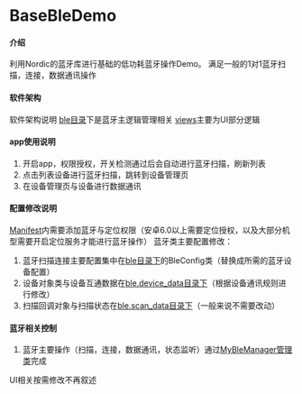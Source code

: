 # BaseBleDemo

#### 介绍
利用Nordic的蓝牙库进行基础的低功耗蓝牙操作Demo。
满足一般的1对1蓝牙扫描，连接，数据通讯操作

#### 软件架构
软件架构说明
[ble目录](https://github.com/elongpaoxiao/BaseBleDemo/tree/master/app/src/main/java/net/praycloud/basebledemo/ble)下是蓝牙主逻辑管理相关
[views](https://github.com/elongpaoxiao/BaseBleDemo/tree/master/app/src/main/java/net/praycloud/basebledemo/views)主要为UI部分逻辑


#### app使用说明
1.  开启app，权限授权，开关检测通过后会自动进行蓝牙扫描，刷新列表
2.  点击列表设备进行蓝牙扫描，跳转到设备管理页
3.  在设备管理页与设备进行数据通讯


#### 配置修改说明
[Manifest](https://github.com/elongpaoxiao/BaseBleDemo/blob/master/app/src/main/AndroidManifest.xml)内需要添加蓝牙与定位权限（安卓6.0以上需要定位授权，以及大部分机型需要开启定位服务才能进行蓝牙操作）
蓝牙类主要配置修改：
1.  蓝牙扫描连接主要配置集中在[ble目录下](https://github.com/elongpaoxiao/BaseBleDemo/blob/master/app/src/main/java/net/praycloud/basebledemo/ble/BleConfig.kt)的BleConfig类（替换成所需的蓝牙设备配置）
2.  设备对象类与设备互通数据在[ble.device_data目录下](https://github.com/elongpaoxiao/BaseBleDemo/blob/master/app/src/main/java/net/praycloud/basebledemo/ble/device_data)（根据设备通讯规则进行修改）
3.  扫描回调对象与扫描状态在[ble.scan_data目录下](https://github.com/elongpaoxiao/BaseBleDemo/blob/master/app/src/main/java/net/praycloud/basebledemo/ble/scan_data)（一般来说不需要改动）

#### 蓝牙相关控制
1.  蓝牙主要操作（扫描，连接，数据通讯，状态监听）通过[MyBleManager管理类](https://github.com/elongpaoxiao/BaseBleDemo/blob/master/app/src/main/java/net/praycloud/basebledemo/ble/MyBleManager.kt)完成

UI相关按需修改不再叙述

